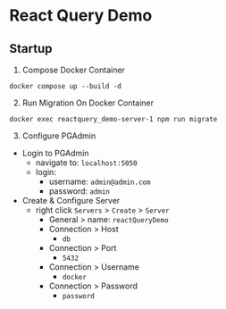 # React Query Demo

## Startup

1. Compose Docker Container

`docker compose up --build -d`

2. Run Migration On Docker Container

`docker exec reactquery_demo-server-1 npm run migrate`

3. Configure PGAdmin

- Login to PGAdmin
  - navigate to: `localhost:5050`
  - login:
    - username: `admin@admin.com`
    - password: `admin`
- Create & Configure Server
  - right click `Servers` > `Create` > `Server`
    - General > name: `reactQueryDemo`
    - Connection > Host
      - `db`
    - Connection > Port
      - `5432`
    - Connection > Username
      - `docker`
    - Connection > Password
      - `password`